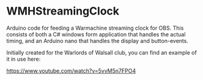 # WMHStreamingClock
Arduino code for feeding a Warmachine streaming clock for OBS.  This consists of both a C# windows form application that handles the actual timing, and an Arduino nano that handles the display and button-events.

Initially created for the Warlords of Walsall club, you can find an example of it in use here:

https://www.youtube.com/watch?v=5vvM5n7FPO4
